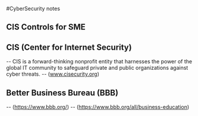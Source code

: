 #CyberSecurity notes

## CIS Controls for SME

## CIS (Center for Internet Security)
-- CIS is a forward-thinking nonprofit entity that harnesses the power of the global IT community to safeguard private and public organizations against cyber threats.
-- (www.cisecurity.org)

## Better Business Bureau (BBB)
-- (https://www.bbb.org/)
-- (https://www.bbb.org/all/business-education)

## 

